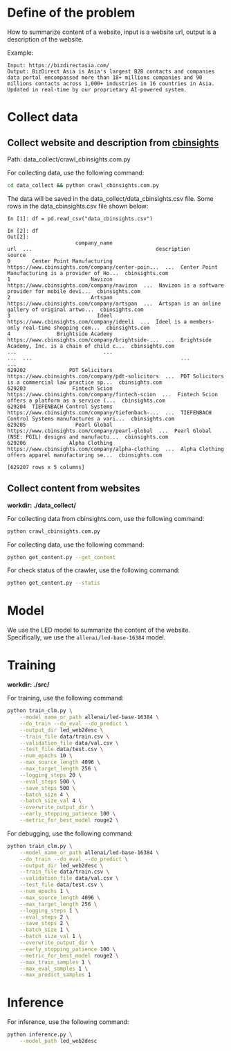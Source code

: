 # Define of the problem
How to summarize content of a website, input is a website url, output is a description of the website.

Example:
```
Input: https://bizdirectasia.com/
Output: BizDirect Asia is Asia's largest B2B contacts and companies data portal emcompassed more than 18+ millions companies and 90 millions contacts across 1,000+ industries in 16 countries in Asia. Updated in real-time by our proprietary AI-powered system.
```

# Collect data
## Collect website and description from [cbinsights](https://cbinsights.com/)
Path: data_collect/crawl_cbinsights.com.py

For collecting data, use the following command:

```bash
cd data_collect && python crawl_cbinsights.com.py
```

The data will be saved in the data_collect/data_cbinsights.csv file.
Some rows in the data_cbinsights.csv file shown below:

```
In [1]: df = pd.read_csv("data_cbinsights.csv")

In [2]: df
Out[2]: 
                      company_name                                                url  ...                                        description          source
0       Center Point Manufacturing  https://www.cbinsights.com/company/center-poin...  ...  Center Point Manufacturing is a provider of Ho...  cbinsights.com
1                          Navizon         https://www.cbinsights.com/company/navizon  ...  Navizon is a software provider for mobile devi...  cbinsights.com
2                          Artspan         https://www.cbinsights.com/company/artspan  ...  Artspan is an online gallery of original artwo...  cbinsights.com
3                            Ideel          https://www.cbinsights.com/company/ideeli  ...  Ideel is a members-only real-time shopping com...  cbinsights.com
4               Brightside Academy  https://www.cbinsights.com/company/brightside-...  ...  Brightside Academy, Inc. is a chain of child c...  cbinsights.com
...                            ...                                                ...  ...                                                ...             ...
629202              PDT Solicitors  https://www.cbinsights.com/company/pdt-solicitors  ...  PDT Solicitors is a commercial law practice sp...  cbinsights.com
629203               Fintech Scion   https://www.cbinsights.com/company/fintech-scion  ...  Fintech Scion offers a platform as a service (...  cbinsights.com
629204  TIEFENBACH Control Systems  https://www.cbinsights.com/company/tiefenbach-...  ...  TIEFENBACH Control Systems manufactures a vari...  cbinsights.com
629205                Pearl Global    https://www.cbinsights.com/company/pearl-global  ...  Pearl Global (NSE: PGIL) designs and manufactu...  cbinsights.com
629206              Alpha Clothing  https://www.cbinsights.com/company/alpha-clothing  ...  Alpha Clothing offers apparel manufacturing se...  cbinsights.com

[629207 rows x 5 columns]
```

## Collect content from websites

**workdir: ./data_collect/**

For collecting data from cbinsights.com, use the following command:

```bash
python crawl_cbinsights.com.py
```

For collecting data, use the following command:
```bash
python get_content.py --get_content
```

For check status of the crawler, use the following command:
```bash
python get_content.py --statis
```

# Model

We use the LED model to summarize the content of the website. Specifically, we use the `allenai/led-base-16384` model.


# Training

**workdir: ./src/**

For training, use the following command:
```bash
python train_clm.py \
    --model_name_or_path allenai/led-base-16384 \
    --do_train --do_eval --do_predict \
    --output_dir led_web2desc \
    --train_file data/train.csv \
    --validation_file data/val.csv \
    --test_file data/test.csv \
    --num_epochs 10 \
    --max_source_length 4096 \
    --max_target_length 256 \
    --logging_steps 20 \
    --eval_steps 500 \
    --save_steps 500 \
    --batch_size 4 \
    --batch_size_val 4 \
    --overwrite_output_dir \
    --early_stopping_patience 100 \
    --metric_for_best_model rouge2 \
```

For debugging, use the following command:
```bash
python train_clm.py \
    --model_name_or_path allenai/led-base-16384 \
    --do_train --do_eval --do_predict \
    --output_dir led_web2desc \
    --train_file data/train.csv \
    --validation_file data/val.csv \
    --test_file data/test.csv \
    --num_epochs 1 \
    --max_source_length 4096 \
    --max_target_length 256 \
    --logging_steps 1 \
    --eval_steps 2 \
    --save_steps 2 \
    --batch_size 1 \
    --batch_size_val 1 \
    --overwrite_output_dir \
    --early_stopping_patience 100 \
    --metric_for_best_model rouge2 \
    --max_train_samples 1 \
    --max_eval_samples 1 \
    --max_predict_samples 1
```

# Inference

For inference, use the following command:
```bash
python inference.py \
    --model_path led_web2desc
```
